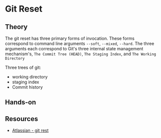 # Git Reset

## Theory

The git reset has three primary forms of invocation. These forms correspond to command line arguments `--soft`, `--mixed`, `--hard`. The three arguments each correspond to Git's three internal state management mechanism's, `The Commit Tree (HEAD)`, `The Staging Index`, and `The Working Directory`

Three trees of git:

* working directory
* staging index
* Commit history

## Hands-on

## Resources

* [Atlassian - git rest](https://www.atlassian.com/git/tutorials/undoing-changes/git-reset)
